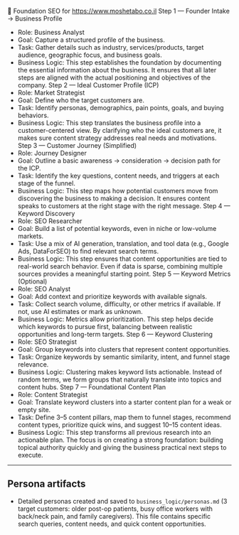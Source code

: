 🧩 Foundation SEO for https://www.moshetabo.co.il
Step 1 — Founder Intake → Business Profile
* Role: Business Analyst
* Goal: Capture a structured profile of the business.
* Task: Gather details such as industry, services/products, target audience, geographic focus, and business goals.
* Business Logic: This step establishes the foundation by documenting the essential information about the business. It ensures that all later steps are aligned with the actual positioning and objectives of the company.
Step 2 — Ideal Customer Profile (ICP)
* Role: Market Strategist
* Goal: Define who the target customers are.
* Task: Identify personas, demographics, pain points, goals, and buying behaviors.
* Business Logic: This step translates the business profile into a customer-centered view. By clarifying who the ideal customers are, it makes sure content strategy addresses real needs and motivations.
Step 3 — Customer Journey (Simplified)
* Role: Journey Designer
* Goal: Outline a basic awareness → consideration → decision path for the ICP.
* Task: Identify the key questions, content needs, and triggers at each stage of the funnel.
* Business Logic: This step maps how potential customers move from discovering the business to making a decision. It ensures content speaks to customers at the right stage with the right message.
Step 4 — Keyword Discovery
* Role: SEO Researcher
* Goal: Build a list of potential keywords, even in niche or low-volume markets.
* Task: Use a mix of AI generation, translation, and tool data (e.g., Google Ads, DataForSEO) to find relevant search terms.
* Business Logic: This step ensures that content opportunities are tied to real-world search behavior. Even if data is sparse, combining multiple sources provides a meaningful starting point.
Step 5 — Keyword Metrics (Optional)
* Role: SEO Analyst
* Goal: Add context and prioritize keywords with available signals.
* Task: Collect search volume, difficulty, or other metrics if available. If not, use AI estimates or mark as unknown.
* Business Logic: Metrics allow prioritization. This step helps decide which keywords to pursue first, balancing between realistic opportunities and long-term targets.
Step 6 — Keyword Clustering
* Role: SEO Strategist
* Goal: Group keywords into clusters that represent content opportunities.
* Task: Organize keywords by semantic similarity, intent, and funnel stage relevance.
* Business Logic: Clustering makes keyword lists actionable. Instead of random terms, we form groups that naturally translate into topics and content hubs.
Step 7 — Foundational Content Plan
* Role: Content Strategist
* Goal: Translate keyword clusters into a starter content plan for a weak or empty site.
* Task: Define 3–5 content pillars, map them to funnel stages, recommend content types, prioritize quick wins, and suggest 10–15 content ideas.
* Business Logic: This step transforms all previous research into an actionable plan. The focus is on creating a strong foundation: building topical authority quickly and giving the business practical next steps to execute.

---

## Persona artifacts
- Detailed personas created and saved to `business_logic/personas.md` (3 target customers: older post-op patients, busy office workers with back/neck pain, and family caregivers). This file contains specific search queries, content needs, and quick content opportunities.